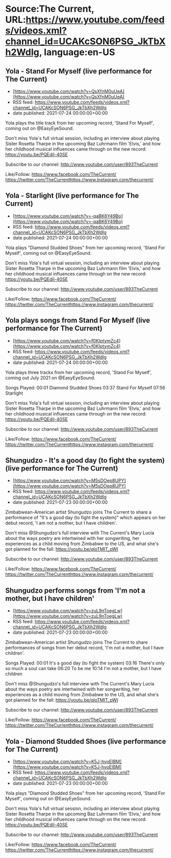 # Source:The Current, URL:https://www.youtube.com/feeds/videos.xml?channel_id=UCAKcSON6PSG_JkTbXh2WdIg, language:en-US

## Yola - Stand For Myself (live performance for The Current)
 - [https://www.youtube.com/watch?v=QsXfnM0uUeA](https://www.youtube.com/watch?v=QsXfnM0uUeA)
 - RSS feed: https://www.youtube.com/feeds/videos.xml?channel_id=UCAKcSON6PSG_JkTbXh2WdIg
 - date published: 2021-07-24 00:00:00+00:00

Yola plays the title track from her upcoming record, 'Stand For Myself', coming out on @EasyEyeSound.

Don't miss Yola's full virtual session, including an interview about playing Sister Rosetta Tharpe in the upcoming Baz Luhrmann film 'Elvis,' and how her childhood musical influences came through on the new record: https://youtu.be/PQEdil-40SE

Subscribe to our channel:
http://www.youtube.com/user/893TheCurrent

Like/Follow:
https://www.facebook.com/TheCurrent/​​​​
https://twitter.com/TheCurrent​​​​
https://www.instagram.com/thecurrent/

## Yola - Starlight (live performance for The Current)
 - [https://www.youtube.com/watch?v=-qaBK6Y49Bo](https://www.youtube.com/watch?v=-qaBK6Y49Bo)
 - RSS feed: https://www.youtube.com/feeds/videos.xml?channel_id=UCAKcSON6PSG_JkTbXh2WdIg
 - date published: 2021-07-24 00:00:00+00:00

Yola plays "Diamond Studded Shoes" from her upcoming record, 'Stand For Myself', coming out on @EasyEyeSound.

Don't miss Yola's full virtual session, including an interview about playing Sister Rosetta Tharpe in the upcoming Baz Luhrmann film 'Elvis,' and how her childhood musical influences came through on the new record: https://youtu.be/PQEdil-40SE

Subscribe to our channel:
http://www.youtube.com/user/893TheCurrent

Like/Follow:
https://www.facebook.com/TheCurrent/​​​​
https://twitter.com/TheCurrent​​​​
https://www.instagram.com/thecurrent/

## Yola plays songs from Stand For Myself (live performance for The Current)
 - [https://www.youtube.com/watch?v=f0KIptymZc4](https://www.youtube.com/watch?v=f0KIptymZc4)
 - RSS feed: https://www.youtube.com/feeds/videos.xml?channel_id=UCAKcSON6PSG_JkTbXh2WdIg
 - date published: 2021-07-24 00:00:00+00:00

Yola plays three tracks from her upcoming record, 'Stand For Myself', coming out July 2021 on @EasyEyeSound.

Songs Played:
00:01 Diamond Studded Shoes
03:37 Stand For Myself
07:56 Starlight

Don't miss Yola's full virtual session, including an interview about playing Sister Rosetta Tharpe in the upcoming Baz Luhrmann film 'Elvis,' and how her childhood musical influences came through on the new record: https://youtu.be/PQEdil-40SE

Subscribe to our channel:
http://www.youtube.com/user/893TheCurrent

Like/Follow:
https://www.facebook.com/TheCurrent/​​​​
https://twitter.com/TheCurrent​​​​
https://www.instagram.com/thecurrent/

## Shungudzo - It's a good day (to fight the system) (live performance for The Current)
 - [https://www.youtube.com/watch?v=M5sDOep8UPY](https://www.youtube.com/watch?v=M5sDOep8UPY)
 - RSS feed: https://www.youtube.com/feeds/videos.xml?channel_id=UCAKcSON6PSG_JkTbXh2WdIg
 - date published: 2021-07-23 00:00:00+00:00

Zimbabwean-American artist Shungudzo joins The Current to share a performance of "It's a good day (to fight the system)" which appears on her debut record, 'I am not a mother, but I have children'.

Don't miss @Shungudzo's full interview with The Current's Mary Lucia about   the ways poetry are intertwined with her songwriting, her experiences as a child moving from Zimbabwe to the US, and what she's got planned for the fall: https://youtu.be/qloTMIT_pWI

Subscribe to our channel:
http://www.youtube.com/user/893TheCurrent

Like/Follow:
https://www.facebook.com/TheCurrent/​​​​
https://twitter.com/TheCurrent​​​​
https://www.instagram.com/thecurrent/

## Shungudzo performs songs from 'I'm not a mother, but I have children'
 - [https://www.youtube.com/watch?v=zuL9nToegLw](https://www.youtube.com/watch?v=zuL9nToegLw)
 - RSS feed: https://www.youtube.com/feeds/videos.xml?channel_id=UCAKcSON6PSG_JkTbXh2WdIg
 - date published: 2021-07-23 00:00:00+00:00

Zimbabwean-American artist Shungudzo joins The Current to share performances of songs from her debut record, 'I'm not a mother, but I have children'.

Songs Played:
00:01 It's a good day (to fight the system)
03:16 There's only so much a soul can take
06:20 To be me
10:14 I'm not a mother, but I have children

Don't miss @Shungudzo's full interview with The Current's Mary Lucia about   the ways poetry are intertwined with her songwriting, her experiences as a child moving from Zimbabwe to the US, and what she's got planned for the fall: https://youtu.be/qloTMIT_pWI

Subscribe to our channel:
http://www.youtube.com/user/893TheCurrent

Like/Follow:
https://www.facebook.com/TheCurrent/​​​​
https://twitter.com/TheCurrent​​​​
https://www.instagram.com/thecurrent/

## Yola - Diamond Studded Shoes (live performance for The Current)
 - [https://www.youtube.com/watch?v=K5J-hvoElBM](https://www.youtube.com/watch?v=K5J-hvoElBM)
 - RSS feed: https://www.youtube.com/feeds/videos.xml?channel_id=UCAKcSON6PSG_JkTbXh2WdIg
 - date published: 2021-07-23 00:00:00+00:00

Yola plays "Diamond Studded Shoes" from her upcoming record, 'Stand For Myself', coming out on @EasyEyeSound. 

Don't miss Yola's full virtual session, including an interview about playing Sister Rosetta Tharpe in the upcoming Baz Luhrmann film 'Elvis,' and how her childhood musical influences came through on the new record: https://youtu.be/PQEdil-40SE

Subscribe to our channel:
http://www.youtube.com/user/893TheCurrent

Like/Follow:
https://www.facebook.com/TheCurrent/​​​​
https://twitter.com/TheCurrent​​​​
https://www.instagram.com/thecurrent/

